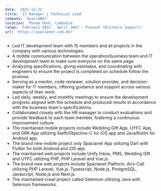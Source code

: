 ```yaml
---
date: '2021-12-21'
title: 'IT Manager | Technical Lead'
company: 'SpaciaNet'
location: 'Phnom Penh, Cambodia'
range: 'February 2022 - April 2023 - Present (Distance Support)'
url: 'https://spacianet.com.kh/'
---
```


- Led IT development team with 15 members and all projects in the company with various technologies. 
- A middle communication between the operation/business team and IT development team to make sure everyone on the same page.
- Analyzing specifications, giving estimates, and coordinating with engineers to ensure the project is completed on schedule follow the promise.
- Serving as a mentor, code reviewer, solution provider, and decision-maker for IT members, offering guidance and support across various aspects of their work.
- Led daily, weekly, and monthly meetings to ensure the development progress aligned with the schedule and produced results in accordance with the business team's specifications.
- Collaborated closely with the HR manager to conduct evaluations and provide feedback to each team member, fostering a continuous improvement culture.
- The maintained mobile projects include Wedding Gift App, UYFC App, and GRK App utilizing Swift/Objective-C for iOS app and Java/Kotlin for Android app.
- The brand new mobile project only Spacianet App utilizing Dart with Flutter for both Android and iOS app.
- The maintained web projects include Unify Inbox, PMS, Wedding Gift and UYFC utilizing PHP, PHP Laravel and Vue.js.
- The brand new web projects include Spacianet Platform, Airx-Call utilizing PHP Laravel, Vue.js, Typescript, Node.js, PostgreSQL, Javascript, Node.js and Next.js.
- The maintained crawl project called Selenium utilizing Java with Selenium frameworks.
